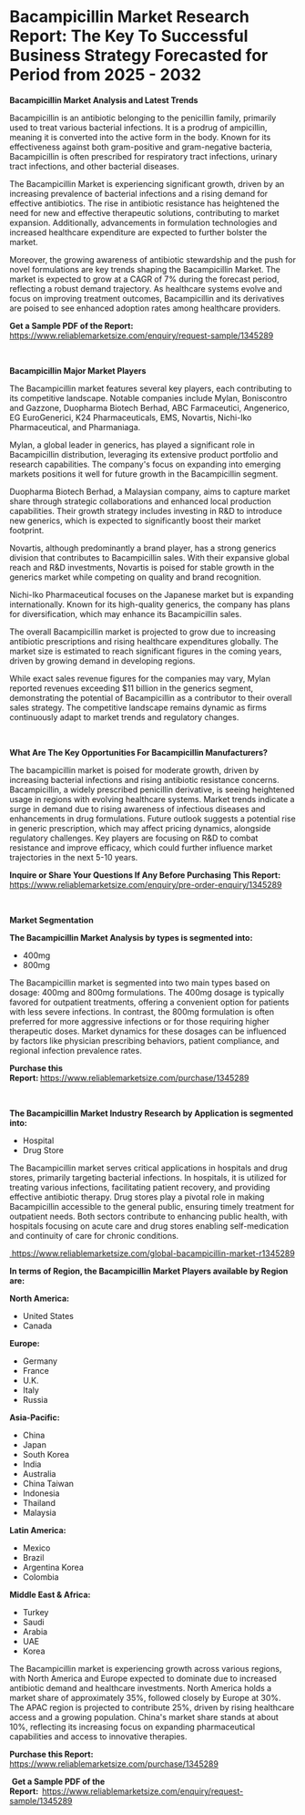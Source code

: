 <p><h1>Bacampicillin Market Research Report: The Key To Successful Business Strategy Forecasted for Period from 2025 - 2032</h1></p><p><strong>Bacampicillin Market Analysis and Latest Trends</strong></p>
<p><p>Bacampicillin is an antibiotic belonging to the penicillin family, primarily used to treat various bacterial infections. It is a prodrug of ampicillin, meaning it is converted into the active form in the body. Known for its effectiveness against both gram-positive and gram-negative bacteria, Bacampicillin is often prescribed for respiratory tract infections, urinary tract infections, and other bacterial diseases. </p><p>The Bacampicillin Market is experiencing significant growth, driven by an increasing prevalence of bacterial infections and a rising demand for effective antibiotics. The rise in antibiotic resistance has heightened the need for new and effective therapeutic solutions, contributing to market expansion. Additionally, advancements in formulation technologies and increased healthcare expenditure are expected to further bolster the market.</p><p>Moreover, the growing awareness of antibiotic stewardship and the push for novel formulations are key trends shaping the Bacampicillin Market. The market is expected to grow at a CAGR of 7% during the forecast period, reflecting a robust demand trajectory. As healthcare systems evolve and focus on improving treatment outcomes, Bacampicillin and its derivatives are poised to see enhanced adoption rates among healthcare providers.</p></p>
<p><strong>Get a Sample PDF of the Report:&nbsp;</strong> <a href="https://www.reliablemarketsize.com/enquiry/request-sample/1345289?utm_campaign=2008&utm_medium=2&utm_source=Github&utm_content=ia&utm_term=19042025&utm_id=bacampicillin">https://www.reliablemarketsize.com/enquiry/request-sample/1345289</a></p>
<p>&nbsp;</p>
<p><strong>Bacampicillin Major Market Players</strong></p>
<p><p>The Bacampicillin market features several key players, each contributing to its competitive landscape. Notable companies include Mylan, Boniscontro and Gazzone, Duopharma Biotech Berhad, ABC Farmaceutici, Angenerico, EG EuroGenerici, K24 Pharmaceuticals, EMS, Novartis, Nichi-Iko Pharmaceutical, and Pharmaniaga.</p><p>Mylan, a global leader in generics, has played a significant role in Bacampicillin distribution, leveraging its extensive product portfolio and research capabilities. The company's focus on expanding into emerging markets positions it well for future growth in the Bacampicillin segment.</p><p>Duopharma Biotech Berhad, a Malaysian company, aims to capture market share through strategic collaborations and enhanced local production capabilities. Their growth strategy includes investing in R&D to introduce new generics, which is expected to significantly boost their market footprint.</p><p>Novartis, although predominantly a brand player, has a strong generics division that contributes to Bacampicillin sales. With their expansive global reach and R&D investments, Novartis is poised for stable growth in the generics market while competing on quality and brand recognition.</p><p>Nichi-Iko Pharmaceutical focuses on the Japanese market but is expanding internationally. Known for its high-quality generics, the company has plans for diversification, which may enhance its Bacampicillin sales.</p><p>The overall Bacampicillin market is projected to grow due to increasing antibiotic prescriptions and rising healthcare expenditures globally. The market size is estimated to reach significant figures in the coming years, driven by growing demand in developing regions.</p><p>While exact sales revenue figures for the companies may vary, Mylan reported revenues exceeding $11 billion in the generics segment, demonstrating the potential of Bacampicillin as a contributor to their overall sales strategy. The competitive landscape remains dynamic as firms continuously adapt to market trends and regulatory changes.</p></p>
<p>&nbsp;</p>
<p><strong>What Are The Key Opportunities For Bacampicillin Manufacturers?</strong></p>
<p><p>The bacampicillin market is poised for moderate growth, driven by increasing bacterial infections and rising antibiotic resistance concerns. Bacampicillin, a widely prescribed penicillin derivative, is seeing heightened usage in regions with evolving healthcare systems. Market trends indicate a surge in demand due to rising awareness of infectious diseases and enhancements in drug formulations. Future outlook suggests a potential rise in generic prescription, which may affect pricing dynamics, alongside regulatory challenges. Key players are focusing on R&D to combat resistance and improve efficacy, which could further influence market trajectories in the next 5-10 years.</p></p>
<p><strong>Inquire or Share Your Questions If Any Before Purchasing This Report:</strong> <a href="https://www.reliablemarketsize.com/enquiry/pre-order-enquiry/1345289?utm_campaign=2008&utm_medium=2&utm_source=Github&utm_content=ia&utm_term=19042025&utm_id=bacampicillin">https://www.reliablemarketsize.com/enquiry/pre-order-enquiry/1345289</a></p>
<p>&nbsp;</p>
<p><strong>Market Segmentation</strong></p>
<p><strong>The Bacampicillin Market Analysis by types is segmented into:</strong></p>
<p><ul><li>400mg</li><li>800mg</li></ul></p>
<p><p>The Bacampicillin market is segmented into two main types based on dosage: 400mg and 800mg formulations. The 400mg dosage is typically favored for outpatient treatments, offering a convenient option for patients with less severe infections. In contrast, the 800mg formulation is often preferred for more aggressive infections or for those requiring higher therapeutic doses. Market dynamics for these dosages can be influenced by factors like physician prescribing behaviors, patient compliance, and regional infection prevalence rates.</p></p>
<p><strong>Purchase this Report:&nbsp;</strong><a href="https://www.reliablemarketsize.com/purchase/1345289?utm_campaign=2008&utm_medium=2&utm_source=Github&utm_content=ia&utm_term=19042025&utm_id=bacampicillin">https://www.reliablemarketsize.com/purchase/1345289</a></p>
<p>&nbsp;</p>
<p><strong>The Bacampicillin Market Industry Research by Application is segmented into:</strong></p>
<p><ul><li>Hospital</li><li>Drug Store</li></ul></p>
<p><p>The Bacampicillin market serves critical applications in hospitals and drug stores, primarily targeting bacterial infections. In hospitals, it is utilized for treating various infections, facilitating patient recovery, and providing effective antibiotic therapy. Drug stores play a pivotal role in making Bacampicillin accessible to the general public, ensuring timely treatment for outpatient needs. Both sectors contribute to enhancing public health, with hospitals focusing on acute care and drug stores enabling self-medication and continuity of care for chronic conditions.</p></p>
<p><a href="https://www.reliablemarketsize.com/global-bacampicillin-market-r1345289?utm_campaign=2008&utm_medium=2&utm_source=Github&utm_content=ia&utm_term=19042025&utm_id=bacampicillin">&nbsp;https://www.reliablemarketsize.com/global-bacampicillin-market-r1345289</a></p>
<p><strong>In terms of Region, the Bacampicillin Market Players available by Region are:</strong></p>
<p>
    <p> <strong> North America: </strong>
        <ul>
            <li>United States</li>
            <li>Canada</li>
        </ul>
        </p> 
    <p> <strong> Europe: </strong>
        <ul>
            <li>Germany</li>
            <li>France</li>
            <li>U.K.</li>
            <li>Italy</li>
            <li>Russia</li>
        </ul>
        </p> 
    <p> <strong> Asia-Pacific: </strong>
        <ul>
            <li>China</li>
            <li>Japan</li>
            <li>South Korea</li>
            <li>India</li>
            <li>Australia</li>
            <li>China Taiwan</li>
            <li>Indonesia</li>
            <li>Thailand</li>
            <li>Malaysia</li>
        </ul>
        </p> 
    <p> <strong> Latin America: </strong>
        <ul>
            <li>Mexico</li>
            <li>Brazil</li>
            <li>Argentina Korea</li>
            <li>Colombia</li>
        </ul>
        </p> 
    <p> <strong> Middle East & Africa: </strong>
        <ul>
            <li>Turkey</li>
            <li>Saudi</li>
            <li>Arabia</li>
            <li>UAE</li>
            <li>Korea</li>
        </ul>
    </p>
    </p>
<p><p>The Bacampicillin market is experiencing growth across various regions, with North America and Europe expected to dominate due to increased antibiotic demand and healthcare investments. North America holds a market share of approximately 35%, followed closely by Europe at 30%. The APAC region is projected to contribute 25%, driven by rising healthcare access and a growing population. China's market share stands at about 10%, reflecting its increasing focus on expanding pharmaceutical capabilities and access to innovative therapies.</p></p>
<p><strong>Purchase this Report: </strong><a href="https://www.reliablemarketsize.com/purchase/1345289?utm_campaign=2008&utm_medium=2&utm_source=Github&utm_content=ia&utm_term=19042025&utm_id=bacampicillin">https://www.reliablemarketsize.com/purchase/1345289</a></p>
<p>&nbsp;<strong>Get a Sample PDF of the Report:&nbsp;&nbsp;</strong><a href="https://www.reliablemarketsize.com/enquiry/request-sample/1345289?utm_campaign=2008&utm_medium=2&utm_source=Github&utm_content=ia&utm_term=19042025&utm_id=bacampicillin">https://www.reliablemarketsize.com/enquiry/request-sample/1345289</a></p>
<p><strong></strong></p>
<p><p></p><p></p><p></p></p>